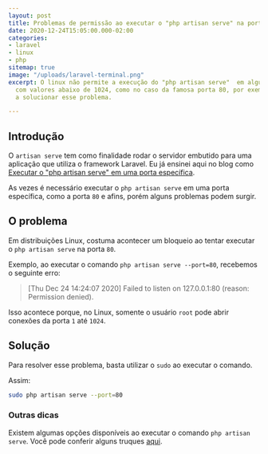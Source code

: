 ```yaml
---
layout: post
title: Problemas de permissão ao executar o "php artisan serve" na porta 80
date: 2020-12-24T15:05:00.000-02:00
categories:
- laravel
- linux
- php
sitemap: true
image: "/uploads/laravel-terminal.png"
excerpt: O linux não permite a execução do "php artisan serve"  em algumas portas
  com valores abaixo de 1024, como no caso da famosa porta 80, por exemplo. Aprenda
  a solucionar esse problema.

---
```

## Introdução

O `artisan serve` tem como finalidade rodar o servidor embutido para uma aplicação que utiliza o framework Laravel. Eu já ensinei aqui no blog como [Executar o "php artisan serve" em uma porta específica](/blog/2020/12/24/como-definir-a-porta-usada-no-php-artisan-serve).

As vezes é necessário executar o `php artisan serve` em uma porta específica, como a porta `80` e afins, porém alguns problemas podem surgir.

## O problema

Em distribuições Linux, costuma acontecer um bloqueio ao tentar executar o `php artisan serve` na porta `80`.

Exemplo, ao executar o comando `php artisan serve --port=80`, recebemos o seguinte erro:

> \[Thu Dec 24 14:24:07 2020\] Failed to listen on 127.0.0.1:80 (reason: Permission denied).

Isso acontece porque, no Linux, somente o usuário `root` pode abrir conexões da porta `1` até `1024`.

## Solução

Para resolver esse problema, basta utilizar o `sudo` ao executar o comando.

Assim:

```bash
sudo php artisan serve --port=80
```

### Outras dicas

Existem algumas opções disponíveis ao executar o comando `php artisan serve`. Você pode conferir alguns truques [aqui](/blog/2019/08/17/truques-com-o-comando-php-artisan-serve).